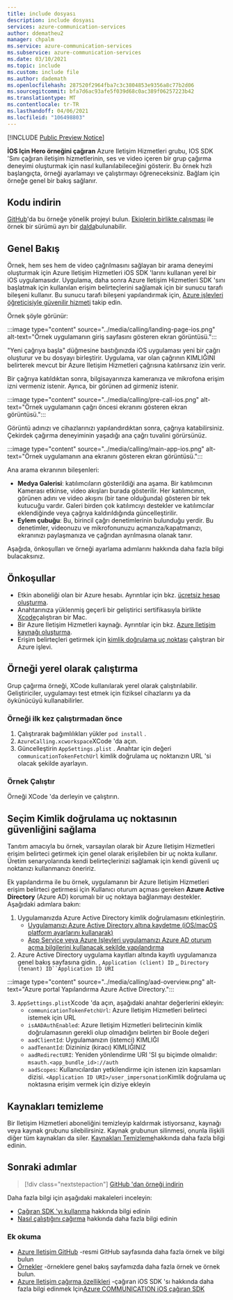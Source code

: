 ```yaml
---
title: include dosyası
description: include dosyası
services: azure-communication-services
author: ddematheu2
manager: chpalm
ms.service: azure-communication-services
ms.subservice: azure-communication-services
ms.date: 03/10/2021
ms.topic: include
ms.custom: include file
ms.author: dademath
ms.openlocfilehash: 287520f2964fba7c3c3804853e9356a8c77b2d06
ms.sourcegitcommit: bfa7d6ac93afe5f039d68c0ac389f06257223b42
ms.translationtype: MT
ms.contentlocale: tr-TR
ms.lasthandoff: 04/06/2021
ms.locfileid: "106498803"
---
```

[!INCLUDE [Public Preview Notice](../../includes/public-preview-include-android-ios.md)]

**İOS Için Hero örneğini çağıran** Azure Iletişim Hizmetleri grubu, IOS SDK 'Sını çağıran iletişim hizmetlerinin, ses ve video içeren bir grup çağırma deneyimi oluşturmak için nasıl kullanılabileceğini gösterir. Bu örnek hızlı başlangıçta, örneği ayarlamayı ve çalıştırmayı öğreneceksiniz. Bağlam için örneğe genel bir bakış sağlanır.

## <a name="download-code"></a>Kodu indirin

[GitHub](https://github.com/Azure-Samples/communication-services-ios-calling-hero)'da bu örneğe yönelik projeyi bulun. [Ekiplerin birlikte çalışması](../../concepts/teams-interop.md) ile örnek bir sürümü ayrı bir [dalda](https://github.com/Azure-Samples/communication-services-ios-calling-hero/tree/feature/teams_interop)bulunabilir.

## <a name="overview"></a>Genel Bakış

Örnek, hem ses hem de video çağrılmasını sağlayan bir arama deneyimi oluşturmak için Azure Iletişim Hizmetleri iOS SDK 'larını kullanan yerel bir iOS uygulamasıdır. Uygulama, daha sonra Azure Iletişim Hizmetleri SDK 'sını başlatmak için kullanılan erişim belirteçlerini sağlamak için bir sunucu tarafı bileşeni kullanır. Bu sunucu tarafı bileşeni yapılandırmak için, [Azure işlevleri öğreticisiyle güvenilir hizmeti](../../tutorials/trusted-service-tutorial.md) takip edin.

Örnek şöyle görünür:

:::image type="content" source="../media/calling/landing-page-ios.png" alt-text="Örnek uygulamanın giriş sayfasını gösteren ekran görüntüsü.":::

"Yeni çağrıya başla" düğmesine bastığınızda iOS uygulaması yeni bir çağrı oluşturur ve bu dosyayı birleştirir. Uygulama, var olan çağrının KIMLIĞINI belirterek mevcut bir Azure Iletişim Hizmetleri çağrısına katılırsanız izin verir.

Bir çağrıya katıldıktan sonra, bilgisayarınıza kameranıza ve mikrofona erişim izni vermeniz istenir. Ayrıca, bir görünen ad girmeniz istenir.

:::image type="content" source="../media/calling/pre-call-ios.png" alt-text="Örnek uygulamanın çağrı öncesi ekranını gösteren ekran görüntüsü.":::

Görüntü adınızı ve cihazlarınızı yapılandırdıktan sonra, çağrıya katabilirsiniz. Çekirdek çağırma deneyiminin yaşadığı ana çağrı tuvalini görürsünüz.

:::image type="content" source="../media/calling/main-app-ios.png" alt-text="Örnek uygulamanın ana ekranını gösteren ekran görüntüsü.":::

Ana arama ekranının bileşenleri:

- **Medya Galerisi**: katılımcıların gösterildiği ana aşama. Bir katılımcının Kamerası etkinse, video akışları burada gösterilir. Her katılımcının, görünen adını ve video akışını (bir tane olduğunda) gösteren bir tek kutucuğu vardır. Galeri birden çok katılımcıyı destekler ve katılımcılar eklendiğinde veya çağrıya kaldırıldığında güncelleştirilir.
- **Eylem çubuğu**: Bu, birincil çağrı denetimlerinin bulunduğu yerdir. Bu denetimler, videonuzu ve mikrofonunuzu açmanıza/kapatmanızı, ekranınızı paylaşmanıza ve çağrıdan ayrılmasına olanak tanır.

Aşağıda, önkoşulları ve örneği ayarlama adımlarını hakkında daha fazla bilgi bulacaksınız.

## <a name="prerequisites"></a>Önkoşullar

- Etkin aboneliği olan bir Azure hesabı. Ayrıntılar için bkz. [ücretsiz hesap oluşturma](https://azure.microsoft.com/free/?WT.mc_id=A261C142F).
- Anahtarınıza yüklenmiş geçerli bir geliştirici sertifikasıyla birlikte [Xcode](https://go.microsoft.com/fwLink/p/?LinkID=266532)çalıştıran bir Mac.
- Bir Azure Iletişim Hizmetleri kaynağı. Ayrıntılar için bkz. [Azure Iletişim kaynağı oluşturma](../../quickstarts/create-communication-resource.md).
- Erişim belirteçleri getirmek için [kimlik doğrulama uç noktası](../../tutorials/trusted-service-tutorial.md) çalıştıran bir Azure işlevi.

## <a name="running-sample-locally"></a>Örneği yerel olarak çalıştırma

Grup çağırma örneği, XCode kullanılarak yerel olarak çalıştırılabilir. Geliştiriciler, uygulamayı test etmek için fiziksel cihazlarını ya da öykünücüyü kullanabilirler.

### <a name="before-running-the-sample-for-the-first-time"></a>Örneği ilk kez çalıştırmadan önce

1. Çalıştırarak bağımlılıkları yükler `pod install` .
2. `AzureCalling.xcworkspace`XCode 'da açın.
3. Güncelleştirin `AppSettings.plist` . Anahtar için değeri `communicationTokenFetchUrl` kimlik doğrulama uç noktanızın URL 'si olacak şekilde ayarlayın.

### <a name="run-sample"></a>Örnek Çalıştır

Örneği XCode 'da derleyin ve çalıştırın.

## <a name="optional-securing-an-authentication-endpoint"></a>Seçim Kimlik doğrulama uç noktasının güvenliğini sağlama

Tanıtım amacıyla bu örnek, varsayılan olarak bir Azure Iletişim Hizmetleri erişim belirteci getirmek için genel olarak erişilebilen bir uç nokta kullanır. Üretim senaryolarında kendi belirteçlerinizi sağlamak için kendi güvenli uç noktanızı kullanmanızı öneririz.

Ek yapılandırma ile bu örnek, uygulamanın bir Azure Iletişim Hizmetleri erişim belirteci getirmesi için Kullanıcı oturum açması gereken **Azure Active Directory** (Azure AD) korumalı bir uç noktaya bağlanmayı destekler. Aşağıdaki adımlara bakın:

1. Uygulamanızda Azure Active Directory kimlik doğrulamasını etkinleştirin.  
   - [Uygulamanızı Azure Active Directory altına kaydetme (iOS/macOS platform ayarlarını kullanarak)](../../../active-directory/develop/tutorial-v2-ios.md) 
    - [App Service veya Azure Işlevleri uygulamanızı Azure AD oturum açma bilgilerini kullanacak şekilde yapılandırma](../../../app-service/configure-authentication-provider-aad.md)
2. Azure Active Directory uygulama kayıtları altında kayıtlı uygulamanıza genel bakış sayfasına gidin. , `Application (client) ID` ,, `Directory (tenant) ID``Application ID URI`

:::image type="content" source="../media/calling/aad-overview.png" alt-text="Azure portal Yapılandırma Azure Active Directory.":::

3. `AppSettings.plist`Xcode 'da açın, aşağıdaki anahtar değerlerini ekleyin:
   - `communicationTokenFetchUrl`: Azure Iletişim Hizmetleri belirteci istemek için URL 
   - `isAADAuthEnabled`: Azure Iletişim Hizmetleri belirtecinin kimlik doğrulamasının gerekli olup olmadığını belirten bir Boole değeri
   - `aadClientId`: Uygulamanızın (istemci) KIMLIĞI
   - `aadTenantId`: Dizininiz (kiracı) KIMLIĞINIZ
   - `aadRedirectURI`: Yeniden yönlendirme URI 'SI şu biçimde olmalıdır: `msauth.<app_bundle_id>://auth`
   - `aadScopes`: Kullanıcılardan yetkilendirme için istenen izin kapsamları dizisi. `<Application ID URI>/user_impersonation`Kimlik doğrulama uç noktasına erişim vermek için diziye ekleyin

## <a name="clean-up-resources"></a>Kaynakları temizleme

Bir Iletişim Hizmetleri aboneliğini temizleyip kaldırmak istiyorsanız, kaynağı veya kaynak grubunu silebilirsiniz. Kaynak grubunun silinmesi, onunla ilişkili diğer tüm kaynakları da siler. [Kaynakları Temizleme](../../quickstarts/create-communication-resource.md#clean-up-resources)hakkında daha fazla bilgi edinin.

## <a name="next-steps"></a>Sonraki adımlar

>[!div class="nextstepaction"]
>[GitHub 'dan örneği indirin](https://github.com/Azure-Samples/communication-services-ios-calling-hero)

Daha fazla bilgi için aşağıdaki makaleleri inceleyin:

- [Çağıran SDK 'yı kullanma](../../quickstarts/voice-video-calling/calling-client-samples.md) hakkında bilgi edinin
- [Nasıl çalıştığını çağırma](../../concepts/voice-video-calling/about-call-types.md) hakkında daha fazla bilgi edinin

### <a name="additional-reading"></a>Ek okuma

- [Azure Iletişim GitHub](https://github.com/Azure/communication) -resmi GitHub sayfasında daha fazla örnek ve bilgi bulun
- [Örnekler](./../overview.md) -örneklere genel bakış sayfamızda daha fazla örnek ve örnek bulun.
- [Azure Iletişim çağırma özellikleri](https://docs.microsoft.com/azure/communication-services/concepts/voice-video-calling/calling-sdk-features) -çağıran iOS SDK 'sı hakkında daha fazla bilgi edinmek Için[Azure COMMUNICATION iOS çağıran SDK](https://github.com/Azure/Communication/releases/)
